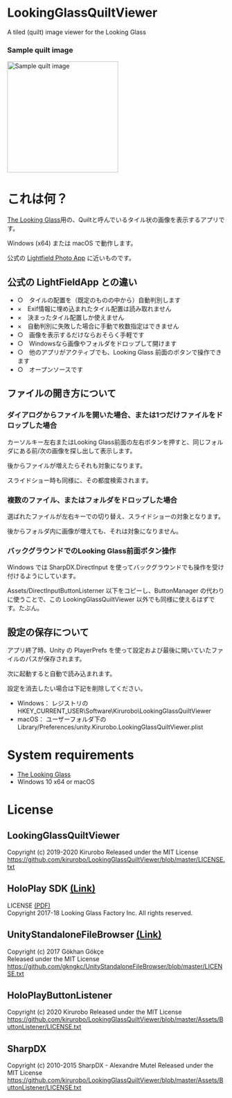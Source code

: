 # LookingGlassQuiltViewer
A tiled (quilt) image viewer for the Looking Glass

### Sample quilt image
<img src="https://github.com/kirurobo/LookingGlassQuiltViewer/blob/master/Assets/StreamingAssets/example01.png" width="256" alt="Sample quilt image">


# これは何？

[The Looking Glass](https://lookingglassfactory.com/)用の、Quiltと呼んでいるタイル状の画像を表示するアプリです。

Windows (x64) または macOS で動作します。

公式の [Lightfield Photo App](https://lookingglassfactory.com/devtools/lightfield-photo-app) に近いものです。

## 公式の LightFieldApp との違い
- ○　タイルの配置を（既定のものの中から）自動判別します
- ×　Exif情報に埋め込まれたタイル配置は読み取れません
- ×　決まったタイル配置しか使えません
- ×　自動判別に失敗した場合に手動で枚数指定はできません
- ○　画像を表示するだけならおそらく手軽です
- ○　Windowsなら画像やフォルダをドロップして開けます
- ○　他のアプリがアクティブでも、Looking Glass 前面のボタンで操作できます
- ○　オープンソースです


## ファイルの開き方について

### ダイアログからファイルを開いた場合、または1つだけファイルをドロップした場合
カーソルキー左右またはLooking Glass前面の左右ボタンを押すと、同じフォルダにある前/次の画像を探し出して表示します。

後からファイルが増えたらそれも対象になります。

スライドショー時も同様に、その都度検索されます。


### 複数のファイル、またはフォルダをドロップした場合
選ばれたファイルが左右キーでの切り替え、スライドショーの対象となります。

後からフォルダ内に画像が増えても、それは対象になりません。


### バックグラウンドでのLooking Glass前面ボタン操作
Windows では SharpDX.DirectInput を使ってバックグラウンドでも操作を受け付けるようにしています。

Assets/DirectInputButtonListerner 以下をコピーし、ButtonManager の代わりに使うことで、この LookingGlassQuiltViewer 以外でも同様に使えるはずです。たぶん。


## 設定の保存について

アプリ終了時、Unity の PlayerPrefs を使って設定および最後に開いていたファイルのパスが保存されます。

次に起動すると自動で読み込まれます。

設定を消去したい場合は下記を削除してください。
- Windows： レジストリの HKEY_CURRENT_USER\Software\Kirurobo\LookingGlassQuiltViewer
- macOS： ユーザーフォルダ下の Library/Preferences/unity.Kirurobo.LookingGlassQuiltViewer.plist


# System requirements
- [The Looking Glass](https://lookingglassfactory.com/)
- Windows 10 x64 or macOS


# License

## LookingGlassQuiltViewer
Copyright (c) 2019-2020 Kirurobo
Released under the MIT License  
https://github.com/kirurobo/LookingGlassQuiltViewer/blob/master/LICENSE.txt


## HoloPlay SDK [(Link)](https://docs.lookingglassfactory.com/Unity/)
LICENSE 
[(PDF)](https://github.com/kirurobo/LookingGlassQuiltViewer/blob/master/Assets/HoloPlay/License.pdf)  
Copyright 2017-18 Looking Glass Factory Inc. All rights reserved.


## UnityStandaloneFileBrowser [(Link)](https://github.com/gkngkc/UnityStandaloneFileBrowser)
Copyright (c) 2017 Gökhan Gökçe  
Released under the MIT License  
https://github.com/gkngkc/UnityStandaloneFileBrowser/blob/master/LICENSE.txt  


## HoloPlayButtonListener
Copyright (c) 2020 Kirurobo
Released under the MIT License  
https://github.com/kirurobo/LookingGlassQuiltViewer/blob/master/Assets/ButtonListener/LICENSE.txt


## SharpDX
Copyright (c) 2010-2015 SharpDX - Alexandre Mutel
Released under the MIT License  
https://github.com/kirurobo/LookingGlassQuiltViewer/blob/master/Assets/ButtonListener/LICENSE.txt
